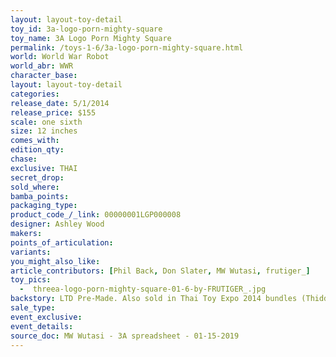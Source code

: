 ```yaml
---
layout: layout-toy-detail 
toy_id: 3a-logo-porn-mighty-square
toy_name: 3A Logo Porn Mighty Square
permalink: /toys-1-6/3a-logo-porn-mighty-square.html
world: World War Robot
world_abr: WWR
character_base: 
layout: layout-toy-detail
categories: 
release_date: 5/1/2014
release_price: $155 
scale: one sixth
size: 12 inches
comes_with: 
edition_qty: 
chase: 
exclusive: THAI
secret_drop: 
sold_where: 
bamba_points: 
packaging_type: 
product_code_/_link: 00000001LGP000008
designer: Ashley Wood
makers: 
points_of_articulation: 
variants: 
you_might_also_like: 
article_contributors: [Phil Back, Don Slater, MW Wutasi, frutiger_]
toy_pics: 
  -  threea-logo-porn-mighty-square-01-6-by-FRUTIGER_.jpg
backstory: LTD Pre-Made. Also sold in Thai Toy Expo 2014 bundles (Thiddy + Thai Pascha + Mighty Square)
sale_type: 
event_exclusive: 
event_details: 
source_doc: MW Wutasi - 3A spreadsheet - 01-15-2019
---
```

